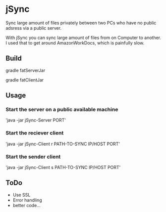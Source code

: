 # jSync
Sync large amount of files privately between two PCs who have no public adsress via a public server. 

With jSync you can sync large amount of files from on Computer to another. I used that to get around AmazonWorkDocs, which is painfully slow.

## Build
gradle fatServerJar

gradle fatClientJar

## Usage
### Start the server on a public available machine

'java -jar jSync-Server PORT'

### Start the reciever client

'java -jar jSync-Client r PATH-TO-SYNC IP/HOST PORT'

### Start the sender client

'java -jar jSync-Client s PATH-TO-SYNC IP/HOST PORT'


## ToDo
- Use SSL
- Error handling
- better code...
